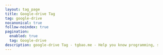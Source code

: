 ```yaml
---
layout: tag_page
title: Google-drive Tag
tag: google-drive
nocanonical: true
follow-noindex: true
pagination:
  enabled: true
  tag: Google-drive
description: google-drive Tag - tgbao.me - Help you know programming, software, tutorial, crypto, operating system, anything related to tech. 
---
```

